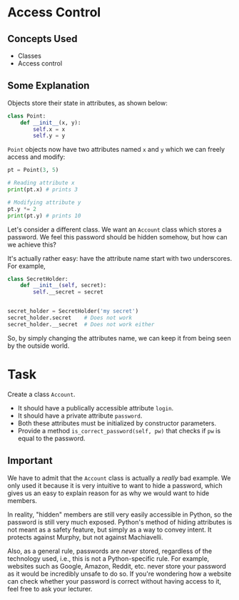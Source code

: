 # Access Control

## Concepts Used

* Classes
* Access control

## Some Explanation

Objects store their state in attributes, as shown below:

```python
class Point:
    def __init__(x, y):
        self.x = x
        self.y = y
```

`Point` objects now have two attributes named `x` and `y` which we can freely access and modify:

```python
pt = Point(3, 5)

# Reading attribute x
print(pt.x) # prints 3

# Modifying attribute y
pt.y *= 2
print(pt.y) # prints 10
```

Let's consider a different class. We want an `Account` class which stores a password.
We feel this password should be hidden somehow, but how can we achieve this?

It's actually rather easy: have the attribute name start with two underscores.
For example,

```python
class SecretHolder:
    def __init__(self, secret):
        self.__secret = secret


secret_holder = SecretHolder('my secret')
secret_holder.secret    # Does not work
secret_holder.__secret  # Does not work either
```

So, by simply changing the attributes name, we can keep it from being seen by the outside world.

# Task

Create a class `Account`.

* It should have a publically accessible attribute `login`.
* It should have a private attribute `password`.
* Both these attributes must be initialized by constructor parameters.
* Provide a method `is_correct_password(self, pw)` that checks if `pw` is equal to the password.

## Important

We have to admit that the `Account` class is actually a _really_ bad example.
We only used it because it is very intuitive to want to hide a password, which gives us an easy to explain reason for as why we would want to hide members.

In reality, "hidden" members are still very easily accessible in Python, so the password is still very much exposed.
Python's method of hiding attributes is not meant as a safety feature, but simply as a way to convey intent.
It protects against Murphy, but not against Machiavelli.

Also, as a general rule, passwords are *never* stored, regardless of the technology used, i.e., this is not a Python-specific rule.
For example, websites such as Google, Amazon, Reddit, etc. never store your password as it would be incredibly unsafe to do so.
If you're wondering how a website can check whether your password is correct without having access to it, feel free to ask your lecturer.
